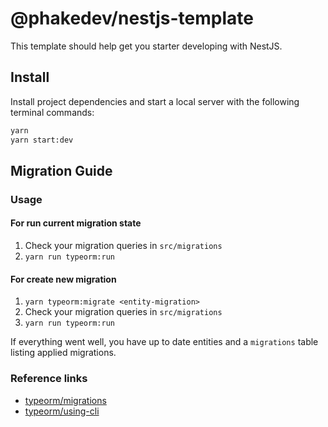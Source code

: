 # @phakedev/nestjs-template

This template should help get you starter developing with NestJS.

## Install

Install project dependencies and start a local server with the following terminal commands:

```bash
yarn
yarn start:dev
```

## Migration Guide

### Usage

#### For run current migration state

1. Check your migration queries in `src/migrations`
2. `yarn run typeorm:run`

#### For create new migration

1. `yarn typeorm:migrate <entity-migration>`
2. Check your migration queries in `src/migrations`
3. `yarn run typeorm:run`

If everything went well, you have up to date entities and a `migrations` table listing applied migrations.

### Reference links

- [typeorm/migrations](https://github.com/typeorm/typeorm/blob/master/docs/migrations.md)
- [typeorm/using-cli](https://github.com/typeorm/typeorm/blob/master/docs/using-cli.md#notes-on-entity-files-written-in-typescript)
